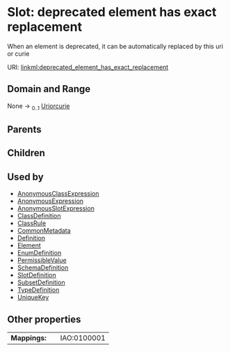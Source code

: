 
# Slot: deprecated element has exact replacement


When an element is deprecated, it can be automatically replaced by this uri or curie

URI: [linkml:deprecated_element_has_exact_replacement](https://w3id.org/linkml/deprecated_element_has_exact_replacement)


## Domain and Range

None &#8594;  <sub>0..1</sub> [Uriorcurie](types/Uriorcurie.md)

## Parents


## Children


## Used by

 * [AnonymousClassExpression](AnonymousClassExpression.md)
 * [AnonymousExpression](AnonymousExpression.md)
 * [AnonymousSlotExpression](AnonymousSlotExpression.md)
 * [ClassDefinition](ClassDefinition.md)
 * [ClassRule](ClassRule.md)
 * [CommonMetadata](CommonMetadata.md)
 * [Definition](Definition.md)
 * [Element](Element.md)
 * [EnumDefinition](EnumDefinition.md)
 * [PermissibleValue](PermissibleValue.md)
 * [SchemaDefinition](SchemaDefinition.md)
 * [SlotDefinition](SlotDefinition.md)
 * [SubsetDefinition](SubsetDefinition.md)
 * [TypeDefinition](TypeDefinition.md)
 * [UniqueKey](UniqueKey.md)

## Other properties

|  |  |  |
| --- | --- | --- |
| **Mappings:** | | IAO:0100001 |

